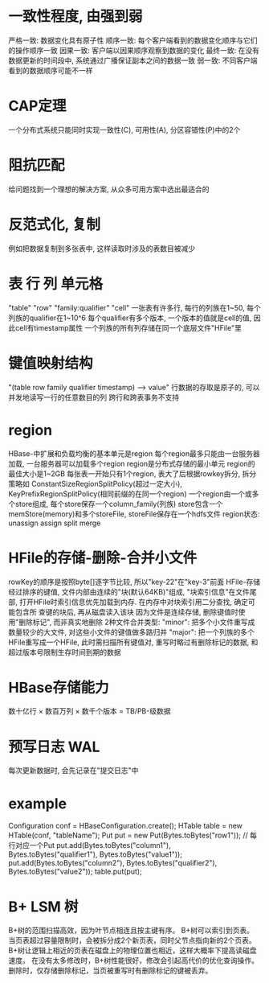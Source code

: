 # 一致性程度, 由强到弱
严格一致: 数据变化具有原子性
顺序一致: 每个客户端看到的数据变化顺序与它们的操作顺序一致
因果一致: 客户端以因果顺序观察到数据的变化
最终一致: 在没有数据更新的时间段中, 系统通过广播保证副本之间的数据一致
弱一致:   不同客户端看到的数据顺序可能不一样

# CAP定理
一个分布式系统只能同时实现一致性(C), 可用性(A), 分区容错性(P)中的2个

# 阻抗匹配
给问题找到一个理想的解决方案, 从众多可用方案中选出最适合的

# 反范式化, 复制
例如把数据复制到多张表中, 这样读取时涉及的表数目被减少

# 表 行 列 单元格
"table"  "row"  "family:qualifier"  "cell"
一张表有许多行, 每行的列族在1~50, 每个列族的qualifier在1~10^6
每个qualifier有多个版本, 一个版本的值就是cell的值, 因此cell有timestamp属性
一个列族的所有列存储在同一个底层文件"HFile"里

# 键值映射结构
"(table row family qualifier timestamp) --> value"
行数据的存取是原子的, 可以并发地读写一行的任意数目的列
跨行和跨表事务不支持

# region
HBase-中扩展和负载均衡的基本单元是region
每个region最多只能由一台服务器加载, 一台服务器可以加载多个region
region是分布式存储的最小单元
region的最佳大小是1~2GB
每张表一开始只有1个region, 表大了后根据rowkey拆分, 拆分策略如
  ConstantSizeRegionSplitPolicy(超过一定大小), KeyPrefixRegionSplitPolicy(相同前缀的在同一个region)
一个region由一个或多个store组成, 每个store保存一个column_family(列族)
store包含一个memStore(memory)和多个storeFile, storeFile保存在一个hdfs文件
region状态: unassign assign split merge

# HFile的存储-删除-合并小文件
rowKey的顺序是按照byte[]逐字节比较, 所以"key-22"在"key-3"前面
HFile-存储经过排序的键值, 文件内部由连续的"块(默认64KB)"组成, "块索引信息"在文件尾部,
    打开HFile时索引信息优先加载到内存. 在内存中对块索引用二分查找, 确定可能包含所
    查键的块后, 再从磁盘读入该块
因为文件是连续存储, 删除键值时使用"删除标记", 而非真实地删除
2种文件合并类型:
    "minor": 把多个小文件重写成数量较少的大文件, 对这些小文件的键值做多路归并
    "major": 把一个列族的多个HFile重写成一个HFile, 此时需扫描所有键值对,
             重写时略过有删除标记的数据, 和超过版本号限制生存时间到期的数据

# HBase存储能力
数十亿行 × 数百万列 × 数千个版本 = TB/PB-级数据

# 预写日志 WAL
每次更新数据时, 会先记录在"提交日志"中

# example
Configuration conf = HBaseConfiguration.create();
HTable table = new HTable(conf, "tableName");
Put put = new Put(Bytes.toBytes("row1")); // 每行对应一个Put
put.add(Bytes.toBytes("column1"), Bytes.toBytes("qualifier1"), Bytes.toBytes("value1"));
put.add(Bytes.toBytes("column2"), Bytes.toBytes("qualifier2"), Bytes.toBytes("value2"));
table.put(put);

# B+ LSM 树
B+树的范围扫描高效，因为叶节点相连且按主键有序。
B+树可以索引到页表。
当页表超过容量限制时，会被拆分成2个新页表，同时父节点指向新的2个页表。
B+树让逻辑上相近的页表在磁盘上的物理位置也相近，这样大概率下提高读磁盘速度。
在没有太多修改时，B+树性能很好，修改会引起高代价的优化查询操作。
删除时，仅存储删除标记，当页被重写时有删除标记的键被丢弃。